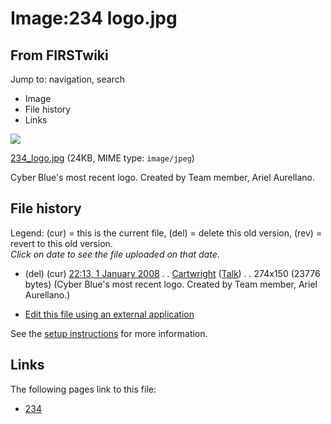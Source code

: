 # Image:234 logo.jpg

## From FIRSTwiki

Jump to: navigation, search

- Image
- File history
- Links

![](/media/3/3c/234_logo.jpg)

[234_logo.jpg](/media/3/3c/234_logo.jpg "234 logo.jpg") (24KB, MIME type: `image/jpeg`)

Cyber Blue's most recent logo. Created by Team member, Ariel Aurellano.

## File history

Legend: (cur) = this is the current file, (del) = delete this old version, (rev) = revert to this old version.<br>
_Click on date to see the file uploaded on that date_.

- (del) (cur) [22:13, 1 January 2008](/media/3/3c/234_logo.jpg "/media/3/3c/234 logo.jpg") . . [Cartwright](/index.php?title=User:Cartwright&action=edit "User:Cartwright") ([Talk](/index.php?title=User_talk:Cartwright&action=edit "User talk:Cartwright")) . . 274x150 (23776 bytes) (Cyber Blue's most recent logo. Created by Team member, Ariel Aurellano.)

- [Edit this file using an external application](/index.php?title=Image:234_logo.jpg&action=edit&externaledit=true&mode=file "Image:234 logo.jpg")

See the [setup instructions](http://meta.wikimedia.org/wiki/Help:External_editors "http://meta.wikimedia.org/wiki/Help:External_editors") for more information.

## Links

The following pages link to this file:

- [234](234 "234")
